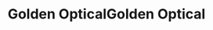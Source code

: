 ---
title: "Golden OpticalGolden Optical"
url: /calgary/golden-opticalgolden-optical/
shop: Optiker
---